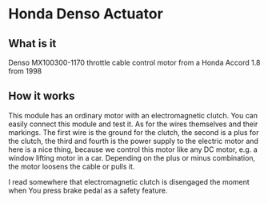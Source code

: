 # Honda Denso Actuator

## What is it
Denso MX100300-1170 throttle cable control motor from a Honda Accord 1.8 from 1998

## How it works
This module has an ordinary motor with an electromagnetic clutch. You can easily connect this module and test it. As for the wires themselves and their markings. The first wire is the ground for the clutch, the second is a plus for the clutch, the third and fourth is the power supply to the electric motor and here is a nice thing, because we control this motor like any DC motor, e.g. a window lifting motor in a car. Depending on the plus or minus combination, the motor loosens the cable or pulls it.

I read somewhere that electromagnetic clutch is disengaged the moment when You press brake pedal as a safety feature.